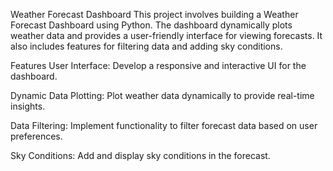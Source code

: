 Weather Forecast Dashboard
This project involves building a Weather Forecast Dashboard using Python. The dashboard dynamically plots weather data and provides a user-friendly interface for viewing forecasts. It also includes features for filtering data and adding sky conditions.

Features
User Interface: Develop a responsive and interactive UI for the dashboard.

Dynamic Data Plotting: Plot weather data dynamically to provide real-time insights.

Data Filtering: Implement functionality to filter forecast data based on user preferences.

Sky Conditions: Add and display sky conditions in the forecast.
